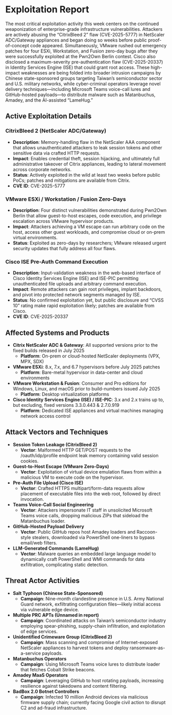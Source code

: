 # Exploitation Report

The most critical exploitation activity this week centers on the continued weaponization of enterprise-grade infrastructure vulnerabilities. Attackers are actively abusing the “CitrixBleed 2” flaw (CVE-2025-5777) in NetScaler ADC/Gateway appliances and began doing so weeks before public proof-of-concept code appeared. Simultaneously, VMware rushed out emergency patches for four ESXi, Workstation, and Fusion zero-day bugs after they were successfully exploited at the Pwn2Own Berlin contest. Cisco also disclosed a maximum-severity pre-authentication flaw (CVE-2025-20337) in Identity Services Engine (ISE) that could grant root access. These high-impact weaknesses are being folded into broader intrusion campaigns by Chinese state-sponsored groups targeting Taiwan’s semiconductor sector and U.S. military networks, while cyber-criminal operators leverage novel delivery techniques—including Microsoft Teams voice-call lures and GitHub-hosted payloads—to distribute malware such as Matanbuchus, Amadey, and the AI-assisted “LameHug.”

## Active Exploitation Details

### CitrixBleed 2 (NetScaler ADC/Gateway)
- **Description**: Memory-handling flaw in the NetScaler AAA component that allows unauthenticated attackers to leak session tokens and other sensitive data via crafted HTTP requests.  
- **Impact**: Enables credential theft, session hijacking, and ultimately full administrative takeover of Citrix appliances, leading to lateral movement across corporate networks.  
- **Status**: Actively exploited in the wild at least two weeks before public PoCs; patches and mitigations are available from Citrix.  
- **CVE ID**: CVE-2025-5777  

### VMware ESXi / Workstation / Fusion Zero-Days
- **Description**: Four distinct vulnerabilities demonstrated during Pwn2Own Berlin that allow guest-to-host escapes, code execution, and privilege escalation across VMware hypervisor products.  
- **Impact**: Attackers achieving a VM escape can run arbitrary code on the host, access other guest workloads, and compromise cloud or on-prem virtual environments.  
- **Status**: Exploited as zero-days by researchers; VMware released urgent security updates that fully address all four flaws.  

### Cisco ISE Pre-Auth Command Execution
- **Description**: Input-validation weakness in the web-based interface of Cisco Identity Services Engine (ISE) and ISE-PIC permitting unauthenticated file uploads and arbitrary command execution.  
- **Impact**: Remote attackers can gain root privileges, implant backdoors, and pivot into protected network segments managed by ISE.  
- **Status**: No confirmed exploitation yet, but public disclosure and “CVSS 10” rating make rapid exploitation likely; patches are available from Cisco.  
- **CVE ID**: CVE-2025-20337  

## Affected Systems and Products

- **Citrix NetScaler ADC & Gateway**: All supported versions prior to the fixed builds released in July 2025  
  - **Platform**: On-prem or cloud-hosted NetScaler deployments (VPX, MPX, SDX)  
- **VMware ESXi**: 8.x, 7.x, and 6.7 hypervisors before July 2025 patches  
  - **Platform**: Bare-metal hypervisor in data-center and cloud environments  
- **VMware Workstation & Fusion**: Consumer and Pro editions for Windows, Linux, and macOS prior to build-numbers issued July 2025  
  - **Platform**: Desktop virtualization platforms  
- **Cisco Identity Services Engine (ISE) / ISE-PIC**: 3.x and 2.x trains up to, but excluding, fixed versions 3.3.0.443 & 2.7.0.919  
  - **Platform**: Dedicated ISE appliances and virtual machines managing network access control  

## Attack Vectors and Techniques

- **Session Token Leakage (CitrixBleed 2)**  
  - **Vector**: Malformed HTTP GET/POST requests to the /oauth/idp/profile endpoint leak memory containing valid session cookies.  
- **Guest-to-Host Escape (VMware Zero-Days)**  
  - **Vector**: Exploitation of virtual device emulation flaws from within a malicious VM to execute code on the hypervisor.  
- **Pre-Auth File Upload (Cisco ISE)**  
  - **Vector**: Crafted HTTPS multipart/form-data requests allow placement of executable files into the web root, followed by direct invocation.  
- **Teams Voice-Call Social Engineering**  
  - **Vector**: Attackers impersonate IT staff in unsolicited Microsoft Teams voice calls, dropping malicious ZIPs that sideload the Matanbuchus loader.  
- **GitHub-Hosted Payload Delivery**  
  - **Vector**: Public GitHub repos host Amadey loaders and Raccoon-style stealers, downloaded via PowerShell one-liners to bypass email/web filters.  
- **LLM-Generated Commands (LameHug)**  
  - **Vector**: Malware queries an embedded large language model to dynamically craft PowerShell and WMI commands for data exfiltration, complicating static detection.  

## Threat Actor Activities

- **Salt Typhoon (Chinese State-Sponsored)**  
  - **Campaign**: Nine-month clandestine presence in U.S. Army National Guard network, exfiltrating configuration files—likely initial access via vulnerable edge device.  
- **Multiple PRC APTs (Unnamed in report)**  
  - **Campaign**: Coordinated attacks on Taiwan’s semiconductor industry employing spear-phishing, supply-chain infiltration, and exploitation of edge services.  
- **Unidentified Crimeware Group (CitrixBleed 2)**  
  - **Campaign**: Mass scanning and compromise of Internet-exposed NetScaler appliances to harvest tokens and deploy ransomware-as-a-service payloads.  
- **Matanbuchus Operators**  
  - **Campaign**: Using Microsoft Teams voice lures to distribute loader that fetches Cobalt Strike beacons.  
- **Amadey MaaS Operators**  
  - **Campaign**: Leveraging GitHub to host rotating payloads, increasing resilience against takedowns and content filtering.  
- **BadBox 2.0 Botnet Controllers**  
  - **Campaign**: Infected 10 million Android devices via malicious firmware supply chain; currently facing Google civil action to disrupt C2 and ad-fraud infrastructure.  
